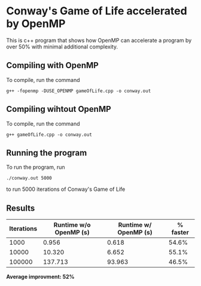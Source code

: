 # Conway's Game of Life accelerated by OpenMP

This is c++ program that shows how OpenMP can accelerate a program by over 50% with minimal additional complexity.

## Compiling with OpenMP

To compile, run the command
    
    g++ -fopenmp -DUSE_OPENMP gameOfLife.cpp -o conway.out

## Compiling wihtout OpenMP
To compile, run the command
    
    g++ gameOfLife.cpp -o conway.out

## Running the program
To run the program, run

    ./conway.out 5000

to run 5000 iterations of Conway's Game of Life

## Results

 | Iterations | Runtime w/o OpenMP (s) | Runtime w/ OpenMP (s) | % faster
|-|-|-|-
 | 1000 | 0.956| 0.618 | 54.6%
 | 10000 | 10.320| 6.652 | 55.1%
 | 100000 | 137.713| 93.963 | 46.5%

**Average improvment: 52%**